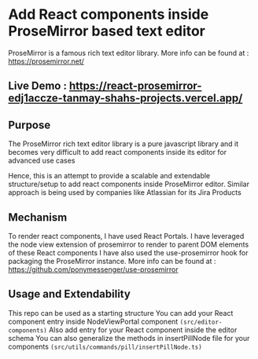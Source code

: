 # Add React components inside ProseMirror based text editor

ProseMirror is a famous rich text editor library. More info can be found at : https://prosemirror.net/

## Live Demo : https://react-prosemirror-edj1accze-tanmay-shahs-projects.vercel.app/

## Purpose
The ProseMirror rich text editor library is a pure javascript library and it becomes very difficult to add react components
inside its editor for advanced use cases

Hence, this is an attempt to provide a scalable and extendable structure/setup to add react components inside ProseMirror editor. Similar approach is being used by companies like Atlassian for its Jira Products

## Mechanism
To render react components, I have used React Portals.
I have leveraged the node view extension of prosemirror to render to parent DOM elements of these React components
I have also used the use-prosemirror hook for packaging the ProseMirror instance. More info can be found at : https://github.com/ponymessenger/use-prosemirror

## Usage and Extendability
This repo can be used as a starting structure
You can add your React component entry inside NodeViewPortal component ```(src/editor-components)```
Also add entry for your React component inside the editor schema
You can also generalize the methods in insertPillNode file for your components ```(src/utils/commands/pill/insertPillNode.ts)```


